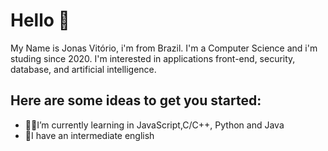 # Hello 🤙

My Name is Jonas Vitório, i'm from Brazil.
I'm a Computer Science and i'm studing since 2020.
I'm interested in applications front-end, security,
database, and artificial intelligence.

## Here are some ideas to get you started:


 - 👨‍💻I’m currently learning in JavaScript,C/C++, Python and Java
 - 💬I have an intermediate english 


